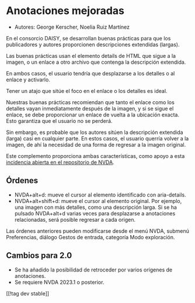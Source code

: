 # Anotaciones mejoradas #

* Autores: George Kerscher, Noelia Ruiz Martínez

En el consorcio DAISY, se desarrollan buenas prácticas para que los
publicadores y autores proporcionen descripciones extendidas (largas).

Las buenas prácticas usan el elemento details de HTML que sigue a la imagen,
o un enlace a otro archivo que contenga la descripción extendida.

En ambos casos, el usuario tendría que desplazarse a los detalles o al
enlace y activarlo.

Tener un atajo que sitúe el foco en el enlace o los detalles es ideal.

Nuestras buenas prácticas recomiendan que tanto el enlace como los detalles
vayan inmediatamente después de la imagen, y si se sigue el enlace, se debe
proporcionar un enlace de vuelta a la ubicación exacta. Esto garantiza que
el usuario no se perderá.

Sin embargo, es probable que los autores sitúen la descripción extendida
(larga) casi en cualquier parte. En estos casos, el usuario querría volver a
la imagen, de ahí la necesidad de una forma de regresar a la imagen
original.

Este complemento proporciona ambas características, como apoyo a esta
[incidencia abierta en el repositorio de NVDA][1].

## Órdenes ##

* NVDA+alt+d: mueve el cursor al elemento identificado con aria-details.
* NVDA+alt+shift+d: mueve el cursor al elemento original. Por ejemplo, una
  imagen con más detalles, como una descripción larga. Si se ha pulsado
  NVDA+alt+d varias veces para desplazarse a anotaciones relacionadas, será
  posible regresar a cada origen.

Las órdenes anteriores pueden modificarse desde el menú NVDA, submenú
Preferencias, diálogo Gestos de entrada, categoría Modo exploración.

## Cambios para 2.0 ##

* Se ha añadido la posibilidad de retroceder por varios orígenes de
  anotaciones.
* Se requiere NVDA 2023.1 o posterior.

[[!tag dev stable]]

[1]: https://github.com/nvaccess/nvda/issues/13940
